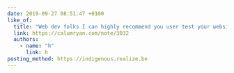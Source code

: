```yaml
---
date: 2019-09-27 08:51:47 +0100
like_of:
  title: "Web dev folks I can highly recommend you user test your websites…"
  link: https://calumryan.com/note/3032
  authors:
    - name: "h"
      link: h
posting_method: https://indigenous.realize.be
---
```

